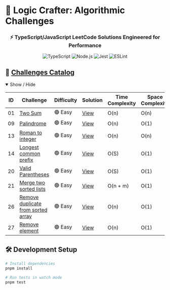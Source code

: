 # 🚀 Logic Crafter: Algorithmic Challenges

<h3 align="center">⚡ TypeScript/JavaScript LeetCode Solutions Engineered for Performance</h3>

<div align="center">
  <img src="https://img.shields.io/badge/TypeScript-3178C6?logo=typescript&logoColor=white" alt="TypeScript">
  <img src="https://img.shields.io/badge/Node.js-339933?logo=node.js&logoColor=white" alt="Node.js">
  <img src="https://img.shields.io/badge/Jest-C21325?logo=jest&logoColor=white" alt="Jest">
  <img src="https://img.shields.io/badge/ESLint-4B32C3?logo=eslint&logoColor=white" alt="ESLint">
</div>

## 🧩 <a href="https://leetcode.com/problemset/algorithms/" target="_blank">Challenges Catalog</a>

<details open>
<summary>Show / Hide</summary>

| ID  | Challenge | Difficulty | Solution | Time Complexity | Space Complexity |
|-----|-----------|------------|----------|-----------------|------------------|
| 01 | [Two Sum](https://leetcode.com/problems/two-sum) | 🟢 Easy | [View](01-two-sum/index.ts) | O(n) | O(n) |
| 09 | [Palindrome](https://leetcode.com/problems/palindrome-number) | 🟢 Easy | [View](09-palindrome/index.ts) | O(n) | O(1) |
| 13 | [Roman to integer](https://leetcode.com/problems/roman-to-integer) | 🟢 Easy | [View](13-roman-to-integer/index.ts) | O(n) | O(n) |
| 14 | [Longest common prefix](https://leetcode.com/problems/longest-common-prefix) | 🟢 Easy | [View](14-longest-common-prefix/index.ts) | O(S) | O(1) |
| 20 | [Valid Parentheses](https://leetcode.com/problems/valid-parentheses) | 🟢 Easy | [View](20-valid-parentheses/index.ts) | O(S) | O(1) |
| 21 | [Merge two sorted lists](https://leetcode.com/problems/merge-two-sorted-lists/) | 🟢 Easy | [View](21-merge-two-sorted-lists/index.ts) | O(n + m) | O(1) |
| 26 | [Remove duplicate from sorted array](https://leetcode.com/problems/remove-duplicates-from-sorted-array/) | 🟢 Easy | [View](26-remove-duplicate-from-sorted-array/index.ts) | O(n) | O(1) |
| 27 | [Remove element](https://leetcode.com/problems/remove-element/) | 🟢 Easy | [View](27-remove-element/index.ts) | O(n) | O(1) |

</details>

## 🛠️ Development Setup

```bash
# Install dependencies
pnpm install

# Run tests in watch mode
pnpm test
```

<!-- | 🟢 Ease
| 🟠 Medium 
| 🔴 Hard  -->